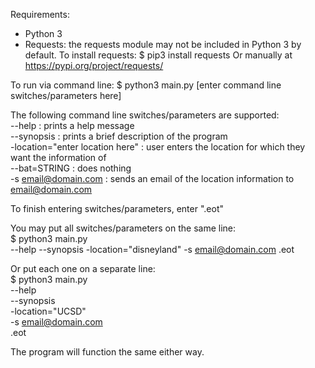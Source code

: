 Requirements:
- Python 3
- Requests: the requests module may not be included in Python 3 by default.
To install requests:
$ pip3 install requests
Or manually at https://pypi.org/project/requests/


To run via command line:
$ python3 main.py
[enter command line switches/parameters here]

The following command line switches/parameters are supported:<br>
--help : prints a help message<br>
--synopsis : prints a brief description of the program<br>
-location="enter location here" : user enters the location for which they want the information of<br>
--bat=STRING : does nothing<br>
-s email@domain.com : sends an email of the location information to email@domain.com<br>

To finish entering switches/parameters, enter ".eot"

You may put all switches/parameters on the same line:<br>
$ python3 main.py<br>
--help --synopsis -location="disneyland" -s email@domain.com .eot<br>

Or put each one on a separate line:<br>
$ python3 main.py<br>
--help<br>
--synopsis<br>
-location="UCSD" <br>
-s email@domain.com <br>
.eot<br>

The program will function the same either way.
